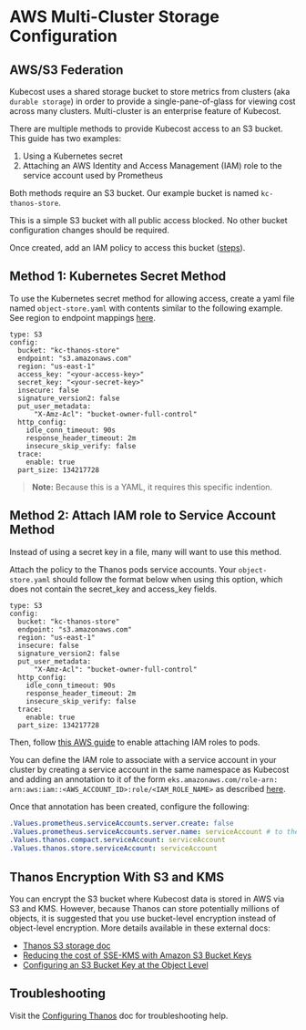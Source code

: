 AWS Multi-Cluster Storage Configuration
=======================================

## AWS/S3 Federation
<a name="overview"></a>
Kubecost uses a shared storage bucket to store metrics from clusters (aka `durable storage`) in order to provide a single-pane-of-glass for viewing cost across many clusters. Multi-cluster is an enterprise feature of Kubecost.

There are multiple methods to provide Kubecost access to an S3 bucket. This guide has two examples:

1. Using a Kubernetes secret
1. Attaching an AWS Identity and Access Management (IAM) role to the service account used by Prometheus

Both methods require an S3 bucket. Our example bucket is named `kc-thanos-store`.

This is a simple S3 bucket with all public access blocked. No other bucket configuration changes should be required.

Once created, add an IAM policy to access this bucket ([steps](/aws-service-account-thanos.md)).

## Method 1: Kubernetes Secret Method
<a name="secret"></a>
To use the Kubernetes secret method for allowing access, create a yaml file named `object-store.yaml` with contents similar to the following example. See region to endpoint mappings [here](https://docs.aws.amazon.com/general/latest/gr/rande.html#s3_region).

```
type: S3
config:
  bucket: "kc-thanos-store"
  endpoint: "s3.amazonaws.com"
  region: "us-east-1"
  access_key: "<your-access-key>"
  secret_key: "<your-secret-key>"
  insecure: false
  signature_version2: false
  put_user_metadata:
      "X-Amz-Acl": "bucket-owner-full-control"
  http_config:
    idle_conn_timeout: 90s
    response_header_timeout: 2m
    insecure_skip_verify: false
  trace:
    enable: true
  part_size: 134217728
```
> **Note:** Because this is a YAML, it requires this specific indention.

## Method 2: Attach IAM role to Service Account Method
<a name="attach-role"></a>
Instead of using a secret key in a file, many will want to use this method.

Attach the policy to the Thanos pods service accounts. Your `object-store.yaml` should follow the format below when using this option, which does not contain the secret_key and access_key fields.

```
type: S3
config:
  bucket: "kc-thanos-store"
  endpoint: "s3.amazonaws.com"
  region: "us-east-1"
  insecure: false
  signature_version2: false
  put_user_metadata:
      "X-Amz-Acl": "bucket-owner-full-control"
  http_config:
    idle_conn_timeout: 90s
    response_header_timeout: 2m
    insecure_skip_verify: false
  trace:
    enable: true
  part_size: 134217728
```

Then, follow [this AWS guide](https://docs.aws.amazon.com/eks/latest/userguide/enable-iam-roles-for-service-accounts.html) to enable attaching IAM roles to pods.

You can define the IAM role to associate with a service account in your cluster by creating a service account in the same namespace as Kubecost and adding an annotation to it of the form `eks.amazonaws.com/role-arn: arn:aws:iam::<AWS_ACCOUNT_ID>:role/<IAM_ROLE_NAME>`
as described [here](https://docs.aws.amazon.com/eks/latest/userguide/associate-service-account-role.html).

Once that annotation has been created, configure the following:
```yaml
.Values.prometheus.serviceAccounts.server.create: false
.Values.prometheus.serviceAccounts.server.name: serviceAccount # to the name of your created service account
.Values.thanos.compact.serviceAccount: serviceAccount
.Values.thanos.store.serviceAccount: serviceAccount
```

## Thanos Encryption With S3 and KMS
<a name="encryption"></a>
You can encrypt the S3 bucket where Kubecost data is stored in AWS via S3 and KMS. However, because Thanos can store potentially millions of objects, it is suggested that you use bucket-level encryption instead of object-level encryption. More details available in these external docs:

* [Thanos S3 storage doc](https://thanos.io/tip/thanos/storage.md/#s3)
* [Reducing the cost of SSE-KMS with Amazon S3 Bucket Keys](https://docs.aws.amazon.com/AmazonS3/latest/userguide/bucket-key.html)
* [Configuring an S3 Bucket Key at the Object Level](https://docs.aws.amazon.com/AmazonS3/latest/userguide/configuring-bucket-key-object.html)

## Troubleshooting

Visit the [Configuring Thanos](/install-and-configure/install/multi-cluster/thanos-setup/configuring-thanos.md#troubleshooting) doc for troubleshooting help.
